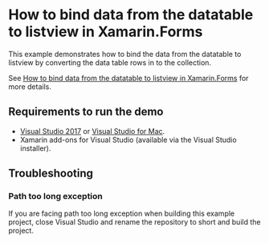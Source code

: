 # How to bind data from the datatable to listview in Xamarin.Forms
This example demonstrates how to bind the data from the datatable to listview by converting the data table rows in to the collection.

See [How to bind data from the datatable to listview in Xamarin.Forms](https://www.syncfusion.com/kb/9697/how-to-bind-data-from-the-dattable-to-listview-in-xamarin-forms) for more details.
## <a name="requirements-to-run-the-demo"></a>Requirements to run the demo ##

* [Visual Studio 2017](https://visualstudio.microsoft.com/downloads/) or [Visual Studio for Mac](https://visualstudio.microsoft.com/vs/mac/).
* Xamarin add-ons for Visual Studio (available via the Visual Studio installer).

## <a name="troubleshooting"></a>Troubleshooting ##
### Path too long exception
If you are facing path too long exception when building this example project, close Visual Studio and rename the repository to short and build the project.
